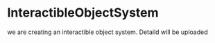 # InteractibleObjectSystem
 we are creating an interactible object system. Detaild will be uploaded
